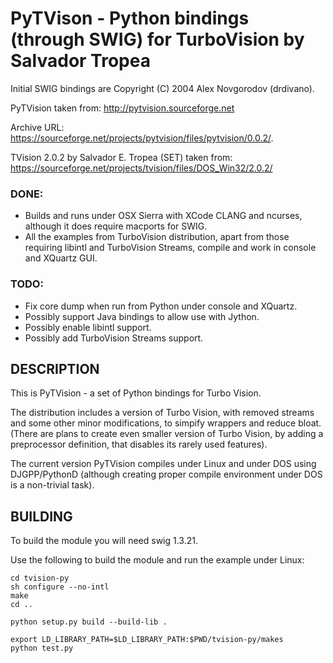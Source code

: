 # PyTVison - Python bindings (through SWIG) for TurboVision by Salvador Tropea

Initial SWIG bindings are Copyright (C) 2004 Alex Novgorodov (drdivano).

PyTVision taken from: http://pytvision.sourceforge.net

Archive URL: https://sourceforge.net/projects/pytvision/files/pytvision/0.0.2/.

TVision 2.0.2 by Salvador E. Tropea (SET) taken from: https://sourceforge.net/projects/tvision/files/DOS_Win32/2.0.2/

### DONE:
* Builds and runs under OSX Sierra with XCode CLANG and ncurses, although it does require macports for SWIG.
* All the examples from TurboVision distribution, apart from those requiring libintl and TurboVision Streams, compile and work in console and XQuartz GUI.

### TODO:
* Fix core dump when run from Python under console and XQuartz.
* Possibly support Java bindings to allow use with Jython.
* Possibly enable libintl support.
* Possibly add TurboVision Streams support.

## DESCRIPTION

This is PyTVision - a set of Python bindings for Turbo Vision.

The distribution includes a version of Turbo Vision, with removed streams and
some other minor modifications, to simpify wrappers and reduce bloat. (There
are plans to create even smaller version of Turbo Vision, by adding a
preprocessor definition, that disables its rarely used features).

The current version PyTVision compiles under Linux and under DOS using
DJGPP/PythonD (although creating proper compile environment under DOS
is a non-trivial task).


## BUILDING

To build the module you will need swig 1.3.21.

Use the following to build the module and run the example under Linux:
```
cd tvision-py
sh configure --no-intl
make
cd ..

python setup.py build --build-lib .

export LD_LIBRARY_PATH=$LD_LIBRARY_PATH:$PWD/tvision-py/makes
python test.py
```

